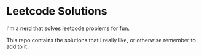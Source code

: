# Leetcode Solutions

I'm a nerd that solves leetcode problems for fun.

This repo contains the solutions that I really like, or otherwise remember to add to it.
